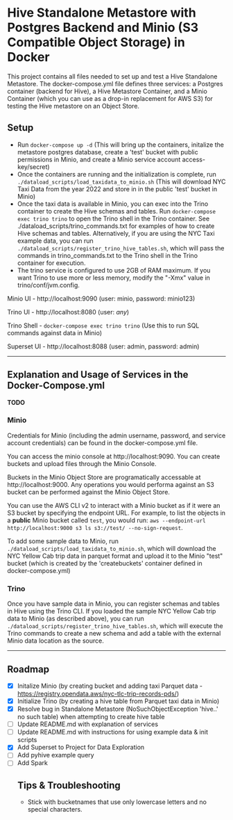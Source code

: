 # Hive Standalone Metastore with Postgres Backend and Minio (S3 Compatible Object Storage) in Docker

This project contains all files needed to set up and test a Hive Standalone Metastore.  The docker-compose.yml file defines three services: a Postgres container (backend for Hive), a Hive Metastore Container, and a Minio Container (which you can use as a drop-in replacement for AWS S3) for testing the Hive metastore on an Object Store.

## Setup
- Run `docker-compose up -d` (This will bring up the containers, initalize the metastore postgres database, create a 'test' bucket with public permissions in Minio, and create a Minio service account access-key/secret)
- Once the containers are running and the initialization is complete, run `./dataload_scripts/load_taxidata_to_minio.sh` (This will download NYC Taxi Data from the year 2022 and store in in the public 'test' bucket in Minio)
- Once the taxi data is available in Minio, you can exec into the Trino container to create the Hive schemas and tables.  Run `docker-compose exec trino trino` to open the Trino shell in the Trino container.  See ./dataload_scripts/trino_commands.txt for examples of how to create Hive schemas and tables. Alternatively, if you are using the NYC Taxi example data, you can run `./dataload_scripts/register_trino_hive_tables.sh`, which will pass the commands in trino_commands.txt to the Trino shell in the Trino container for execution.
- The trino service is configured to use 2GB of RAM maximum.  If you want Trino to use more or less memory, modify the "-Xmx" value in trino/conf/jvm.config.

Minio UI - http://localhost:9090 (user: minio, password: minio123)

Trino UI - http://localhost:8080 (user: *any*)

Trino Shell - `docker-compose exec trino trino` (Use this to run SQL commands against data in Minio)

Superset UI - http://localhost:8088 (user: admin, password: admin)

***

## Explanation and Usage of Services in the Docker-Compose.yml
**TODO**

### Minio
Credentials for Minio (including the admin username, password, and service account credentials) can be found in the docker-compose.yml file.

You can access the minio console at http://localhost:9090. You can create buckets and upload files through the Minio Console.  

Buckets in the Minio Object Store are programatically accessable at http://localhost:9000.  Any operations you would performa against an S3 bucket can be performed against the Minio Object Store.  

You can use the AWS CLI v2 to interact with a Minio bucket as if it were an S3 bucket by specifying the endpoint URL.  For example, to list the objects in a **public** Minio bucket called `test`, you would run:
`aws --endpoint-url http://localhost:9000 s3 ls s3://test/ --no-sign-request`.

To add some sample data to Minio, run `./dataload_scripts/load_taxidata_to_minio.sh`, which will download the NYC Yellow Cab trip data in parquet format and upload it to the Minio "test" bucket (which is created by the 'createbuckets' container defined in docker-compose.yml)

### Trino
Once you have sample data in Minio, you can register schemas and tables in Hive using the Trino CLI.  If you loaded the sample NYC Yellow Cab trip data to Minio (as described above), you can run `./dataload_scripts/register_trino_hive_tables.sh`, which will execute the Trino commands to create a new schema and add a table with the external Minio data location as the source.

***

## Roadmap
- [x] Initalize Minio (by creating bucket and adding taxi Parquet data - https://registry.opendata.aws/nyc-tlc-trip-records-pds/) 
- [x] Initialize Trino (by creating a hive table from Parquet taxi data in Minio)
- [x] Resolve bug in Standalone Metastore (NoSuchObjectException 'hive.<schema>.<table>' no such table) when attempting to create hive table
- [ ] Update README.md with explanation of services
- [ ] Update README.md with instructions for using example data & init scripts
- [x] Add Superset to Project for Data Exploration
- [ ] Add pyhive example query
- [ ] Add Spark

## Tips & Troubleshooting
 - Stick with bucketnames that use only lowercase letters and no special characters.  